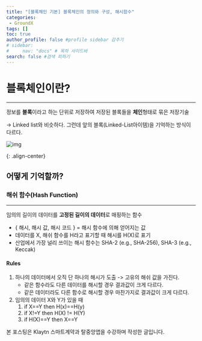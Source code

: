```yaml
---
title: "[블록체인 기본] 블록체인의 정의와 구성, 해시함수"
categories:
 - GroundX
tags: [] 
toc: true
author_profile: false #profile sidebar 감추기
# sidebar:
#     nav: "docs" # 목차 사이드바
search: false #검색 피하기
---
```




# **블록체인이란?**

---------------------------------

정보를 **블록**이라고 하는 단위로 저장하여 저장된 블록들을 **체인**형태로 묶은 저장기술

-> Linked list와 비슷하다. 그런데 앞의 블록(Linked-List아이템)을 기억하는 방식이 다르다.

![img](../../images/2022-08-02-gxblockchain1/img-20220802161356357.png)

{: .align-center}



## **어떻게 기억할까?**

### **해쉬 함수(Hash Function)**

---------------------------------

임의의 길이의 데이터를 **고정된 길이의 데이터**로 매핑하는 함수

- { 해시, 해시 값, 해시 코드 } = 해시 함수에 의해 얻어지는 값
- 데이터를 X, 해쉬 함수를 H라고 표기할 때 해시를 H(X)로 표기
- 산업에서 가장 널리 쓰이는 해시 함수는 SHA-2 (e.g., SHA-256), SHA-3 (e.g., Keccak)

#### **Rules**

1. 하나의 데이터에서 오직 단 하나의 해시가 도출 -> 고유의 해쉬 값을 가진다.
   - 같은 함수라도 다른 데이터를 해시할 경우 결과값이 크게 다르다.
   - 같은 데이터라도 다른 함수로 해시할 경우 마찬가지로 결과값이 크게 다르다.
2. 임의의 데이터 X와 Y가 있을 때
   1. if X==Y then H(x)==H(y)
   2. if X!=Y then H(X) != H(Y)
   3. if H(X)==Y then X==Y

<div class="notice">
  <p>본 포스팅은 Klaytn 스마트계약과 탈중앙앱을 수강하며 작성한 글입니다.</p>
</div>
